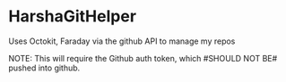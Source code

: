 # HarshaGitHelper
Uses Octokit, Faraday via the github API to manage my repos

NOTE: This will require the Github auth token, which #SHOULD NOT BE# pushed into github.
